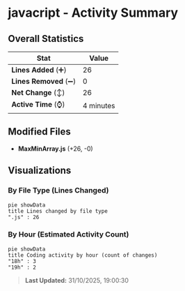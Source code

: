 # javacript - Activity Summary 

## Overall Statistics

| Stat                   | Value                                                             |
| ---------------------- | ----------------------------------------------------------------- |
| **Lines Added** (➕)   | 26                                          |
| **Lines Removed** (➖) | 0                                        |
| **Net Change** (↕)    | 26                |
| **Active Time** (⌚)   | 4 minutes |


## Modified Files
- **MaxMinArray.js** (+26, -0)

## Visualizations

### By File Type (Lines Changed)

```mermaid
pie showData
title Lines changed by file type
".js" : 26
```

### By Hour (Estimated Activity Count)

```mermaid
pie showData
title Coding activity by hour (count of changes)
"18h" : 3
"19h" : 2
```


> **Last Updated:** 31/10/2025, 19:00:30